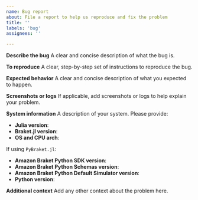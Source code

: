 ```yaml
---
name: Bug report
about: File a report to help us reproduce and fix the problem
title: ''
labels: 'bug'
assignees: ''

---
```


**Describe the bug**
A clear and concise description of what the bug is.

**To reproduce**
A clear, step-by-step set of instructions to reproduce the bug.

**Expected behavior**
A clear and concise description of what you expected to happen.

**Screenshots or logs**
If applicable, add screenshots or logs to help explain your problem.

**System information**
A description of your system. Please provide:
- **Julia version**:
- **Braket.jl version**:
- **OS and CPU arch**:

If using `PyBraket.jl`:
- **Amazon Braket Python SDK version**:
- **Amazon Braket Python Schemas version**:
- **Amazon Braket Python Default Simulator version**:
- **Python version**:

**Additional context**
Add any other context about the problem here.
